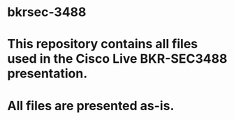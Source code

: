 # bkrsec-3488
# This repository contains all files used in the Cisco Live BKR-SEC3488 presentation. 
# All files are presented as-is. 
